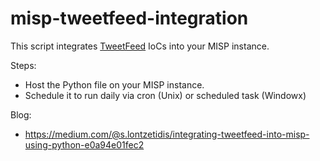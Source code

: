 # misp-tweetfeed-integration

This script integrates [TweetFeed](https://tweetfeed.live/) IoCs into your MISP instance.

Steps:
- Host the Python file on your MISP instance.
- Schedule it to run daily via cron (Unix) or scheduled task (Windowx)

Blog:
- https://medium.com/@s.lontzetidis/integrating-tweetfeed-into-misp-using-python-e0a94e01fec2

